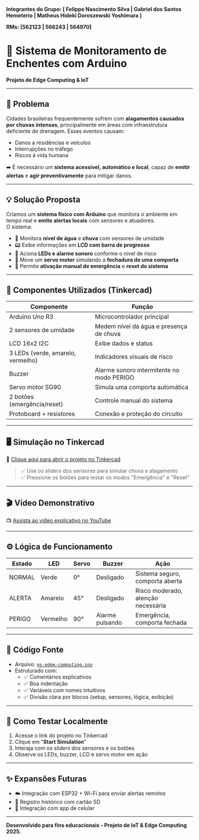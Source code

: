**Integrantes do Grupo: [ Felippe Nascimento Silva | Gabriel dos Santos Hemeterio | Matheus Hideki Doroszewski Yoshimura ]**

**RMs: [562123    |   566243   |   564970]**


# 🌊 Sistema de Monitoramento de Enchentes com Arduino  
**Projeto de Edge Computing & IoT**

---

## 📌 Problema

Cidades brasileiras frequentemente sofrem com **alagamentos causados por chuvas intensas**, principalmente em áreas com infraestrutura deficiente de drenagem. Esses eventos causam:

- Danos a residências e veículos
- Interrupções no tráfego
- Riscos à vida humana

➡️ É necessário um **sistema acessível, automático e local**, capaz de **emitir alertas** e **agir preventivamente** para mitigar danos.

---

## 💡 Solução Proposta

Criamos um **sistema físico com Arduino** que monitora o ambiente em tempo real e **emite alertas locais** com sensores e atuadores.  
O sistema:

- 📏 Monitora **nível de água** e **chuva** com sensores de umidade
- 📟 Exibe informações em **LCD com barra de progresso**
- 🚨 Aciona **LEDs e alarme sonoro** conforme o nível de risco
- 🛑 Move um **servo motor** simulando a **fechadura de uma comporta**
- 🧠 Permite **ativação manual de emergência** e **reset do sistema**

---

## 🧰 Componentes Utilizados (Tinkercad)

| Componente              | Função                                         |
|-------------------------|-----------------------------------------------|
| Arduino Uno R3          | Microcontrolador principal                    |
| 2 sensores de umidade   | Medem nível da água e presença de chuva       |
| LCD 16x2 I2C            | Exibe dados e status                          |
| 3 LEDs (verde, amarelo, vermelho) | Indicadores visuais de risco         |
| Buzzer                  | Alarme sonoro intermitente no modo PERIGO     |
| Servo motor SG90        | Simula uma comporta automática                |
| 2 botões (emergência/reset) | Controle manual do sistema               |
| Protoboard + resistores | Conexão e proteção do circuito                |

---

## 🖥️ Simulação no Tinkercad

🔗 [Clique aqui para abrir o projeto no Tinkercad](https://www.tinkercad.com/things/SEU-LINK-AQUI](https://www.tinkercad.com/things/2Xl3MTinNeT-gs-edge-computing))

> ✅ Use os sliders dos sensores para simular chuva e alagamento  
> ✅ Pressione os botões para testar os modos "Emergência" e "Reset"

---

## 🎬 Vídeo Demonstrativo

📺 [Assista ao vídeo explicativo no YouTube](https://youtu.be/W6aEQC4Ioj0)

---

## ⚙️ Lógica de Funcionamento

| Estado   | LED        | Servo     | Buzzer           | Ação                              |
|----------|------------|-----------|------------------|-----------------------------------|
| NORMAL   | Verde      | 0°        | Desligado        | Sistema seguro, comporta aberta   |
| ALERTA   | Amarelo    | 45°       | Desligado        | Risco moderado, atenção necessária|
| PERIGO   | Vermelho   | 90°       | Alarme pulsando  | Emergência, comporta fechada      |

---

## 📂 Código Fonte

- Arquivo: [`gs-edge-computing.ino`](gs-edge-computing.ino)
- Estruturado com:
  - ✅ Comentários explicativos
  - ✅ Boa indentação
  - ✅ Variáveis com nomes intuitivos
  - ✅ Divisão clara por blocos (setup, sensores, lógica, exibição)

---

## 🚀 Como Testar Localmente

1. Acesse o link do projeto no Tinkercad
2. Clique em “**Start Simulation**”
3. Interaja com os sliders dos sensores e os botões
4. Observe os LEDs, buzzer, LCD e servo motor em ação

---

## ✨ Expansões Futuras

- ☁️ Integração com ESP32 + Wi-Fi para enviar alertas remotos
- 💾 Registro histórico com cartão SD
- 📱 Integração com app de celular

---

**Desenvolvido para fins educacionais - Projeto de IoT & Edge Computing 2025.**

